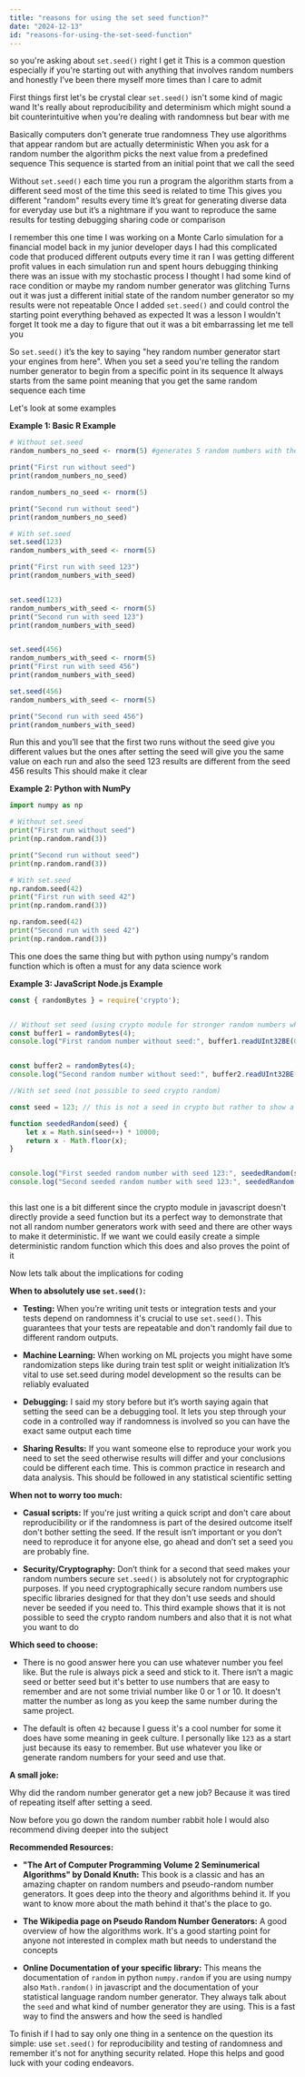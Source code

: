 ```yaml
---
title: "reasons for using the set seed function?"
date: "2024-12-13"
id: "reasons-for-using-the-set-seed-function"
---
```


 so you're asking about `set.seed()` right I get it This is a common question especially if you're starting out with anything that involves random numbers and honestly I’ve been there myself more times than I care to admit

First things first let's be crystal clear `set.seed()` isn't some kind of magic wand It's really about reproducibility and determinism which might sound a bit counterintuitive when you’re dealing with randomness but bear with me

Basically computers don't generate true randomness They use algorithms that appear random but are actually deterministic When you ask for a random number the algorithm picks the next value from a predefined sequence This sequence is started from an initial point that we call the seed

Without `set.seed()` each time you run a program the algorithm starts from a different seed most of the time this seed is related to time This gives you different "random" results every time It’s great for generating diverse data for everyday use but it’s a nightmare if you want to reproduce the same results for testing debugging sharing code or comparison

I remember this one time I was working on a Monte Carlo simulation for a financial model back in my junior developer days I had this complicated code that produced different outputs every time it ran I was getting different profit values in each simulation run and spent hours debugging thinking there was an issue with my stochastic process I thought I had some kind of race condition or maybe my random number generator was glitching Turns out it was just a different initial state of the random number generator so my results were not repeatable Once I added `set.seed()` and could control the starting point everything behaved as expected It was a lesson I wouldn't forget It took me a day to figure that out it was a bit embarrassing let me tell you

So `set.seed()` it’s the key to saying "hey random number generator start your engines from here". When you set a seed you're telling the random number generator to begin from a specific point in its sequence It always starts from the same point meaning that you get the same random sequence each time

Let's look at some examples

**Example 1: Basic R Example**

```R
# Without set.seed
random_numbers_no_seed <- rnorm(5) #generates 5 random numbers with the normal distribution

print("First run without seed")
print(random_numbers_no_seed)

random_numbers_no_seed <- rnorm(5)

print("Second run without seed")
print(random_numbers_no_seed)

# With set.seed
set.seed(123)
random_numbers_with_seed <- rnorm(5)

print("First run with seed 123")
print(random_numbers_with_seed)


set.seed(123)
random_numbers_with_seed <- rnorm(5)
print("Second run with seed 123")
print(random_numbers_with_seed)


set.seed(456)
random_numbers_with_seed <- rnorm(5)
print("First run with seed 456")
print(random_numbers_with_seed)

set.seed(456)
random_numbers_with_seed <- rnorm(5)

print("Second run with seed 456")
print(random_numbers_with_seed)
```

Run this and you’ll see that the first two runs without the seed give you different values but the ones after setting the seed will give you the same value on each run and also the seed 123 results are different from the seed 456 results This should make it clear

**Example 2: Python with NumPy**

```python
import numpy as np

# Without set.seed
print("First run without seed")
print(np.random.rand(3))

print("Second run without seed")
print(np.random.rand(3))

# With set.seed
np.random.seed(42)
print("First run with seed 42")
print(np.random.rand(3))

np.random.seed(42)
print("Second run with seed 42")
print(np.random.rand(3))
```

This one does the same thing but with python using numpy's random function which is often a must for any data science work

**Example 3: JavaScript Node.js Example**

```javascript
const { randomBytes } = require('crypto');


// Without set seed (using crypto module for stronger random numbers which dont need seed)
const buffer1 = randomBytes(4);
console.log("First random number without seed:", buffer1.readUInt32BE(0));


const buffer2 = randomBytes(4);
console.log("Second random number without seed:", buffer2.readUInt32BE(0));

//With set seed (not possible to seed crypto random)

const seed = 123; // this is not a seed in crypto but rather to show a way to generate random numbers with seed 

function seededRandom(seed) {
    let x = Math.sin(seed++) * 10000;
    return x - Math.floor(x);
}


console.log("First seeded random number with seed 123:", seededRandom(seed));
console.log("Second seeded random number with seed 123:", seededRandom(seed));



```

 this last one is a bit different since the crypto module in javascript doesn't directly provide a seed function but its a perfect way to demonstrate that not all random number generators work with seed and there are other ways to make it deterministic. If we want we could easily create a simple deterministic random function which this does and also proves the point of it

Now lets talk about the implications for coding

**When to absolutely use `set.seed()`:**

*   **Testing:** When you’re writing unit tests or integration tests and your tests depend on randomness it's crucial to use `set.seed()`. This guarantees that your tests are repeatable and don't randomly fail due to different random outputs.

*   **Machine Learning:** When working on ML projects you might have some randomization steps like during train test split or weight initialization It’s vital to use set.seed during model development so the results can be reliably evaluated

*   **Debugging:** I said my story before but it’s worth saying again that setting the seed can be a debugging tool. It lets you step through your code in a controlled way if randomness is involved so you can have the exact same output each time

*   **Sharing Results:** If you want someone else to reproduce your work you need to set the seed otherwise results will differ and your conclusions could be different each time. This is common practice in research and data analysis. This should be followed in any statistical scientific setting

**When not to worry too much:**

*   **Casual scripts:** If you're just writing a quick script and don't care about reproducibility or if the randomness is part of the desired outcome itself don't bother setting the seed. If the result isn’t important or you don’t need to reproduce it for anyone else, go ahead and don’t set a seed you are probably fine.

*   **Security/Cryptography:**  Don’t think for a second that seed makes your random numbers secure `set.seed()` is absolutely not for cryptographic purposes. If you need cryptographically secure random numbers use specific libraries designed for that they don't use seeds and should never be seeded if you need to. This third example shows that it is not possible to seed the crypto random numbers and also that it is not what you want to do

**Which seed to choose:**

*   There is no good answer here you can use whatever number you feel like. But the rule is always pick a seed and stick to it. There isn’t a magic seed or better seed but it's better to use numbers that are easy to remember and are not some trivial number like 0 or 1 or 10. It doesn't matter the number as long as you keep the same number during the same project.

*   The default is often `42` because I guess it's a cool number for some it does have some meaning in geek culture. I personally like `123` as a start just because its easy to remember. But use whatever you like or generate random numbers for your seed and use that.

**A small joke:**

Why did the random number generator get a new job? Because it was tired of repeating itself after setting a seed.

Now before you go down the random number rabbit hole I would also recommend diving deeper into the subject

**Recommended Resources:**

*   **"The Art of Computer Programming Volume 2 Seminumerical Algorithms" by Donald Knuth:** This book is a classic and has an amazing chapter on random numbers and pseudo-random number generators. It goes deep into the theory and algorithms behind it. If you want to know more about the math behind it that's the place to go.

*   **The Wikipedia page on Pseudo Random Number Generators:**  A good overview of how the algorithms work. It's a good starting point for anyone not interested in complex math but needs to understand the concepts

*   **Online Documentation of your specific library:** This means the documentation of `random` in python `numpy.random` if you are using numpy also `Math.random()` in javascript and the documentation of your statistical language random number generator. They always talk about the `seed` and what kind of number generator they are using. This is a fast way to find the answers and how the seed is handled

To finish if I had to say only one thing in a sentence on the question its simple: use `set.seed()` for reproducibility and testing of randomness and remember it's not for anything security related. Hope this helps and good luck with your coding endeavors.
